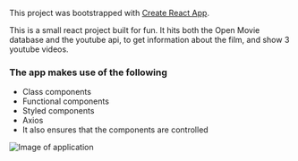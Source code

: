 This project was bootstrapped with [Create React App](https://github.com/facebook/create-react-app).

This is a small react project built for fun. It hits both the Open Movie database and the youtube api, to get information about the film, and show 3 youtube videos.

### The app makes use of the following
- Class components
- Functional components
- Styled components
- Axios
- It also ensures that the components are controlled


![Image of application](https://imgur.com/44BhOpb)